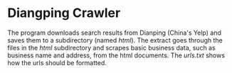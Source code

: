 # Diangping Crawler
The program downloads search results from Dianping (China's Yelp) and saves them to a subdirectory (named *html*). The extract goes through the files in the *html* subdirectory and scrapes basic business data, such as business name and address, from the html documents. The *urls.txt* shows how the urls should be formatted.
